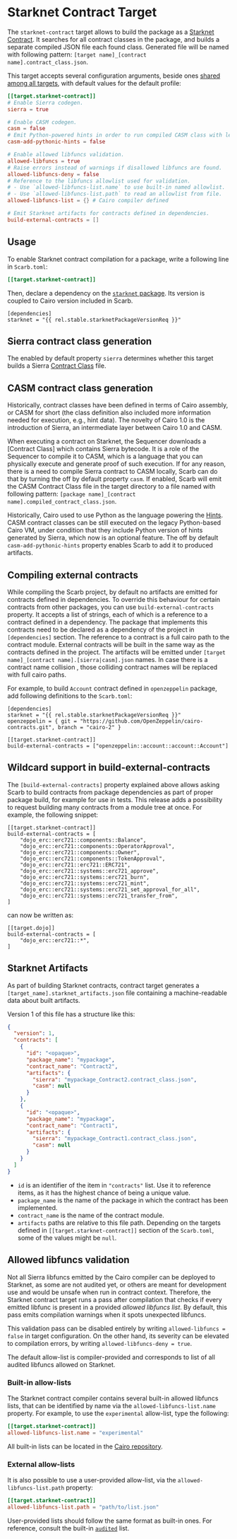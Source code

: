 <script setup>
import { data as rel } from "../../../github.data";
</script>

# Starknet Contract Target

The `starknet-contract` target allows to build the package as a [Starknet Contract](https://docs.starknet.io/documentation/getting_started/intro/).
It searches for all contract classes in the package, and builds a separate compiled JSON file each found class.
Generated file will be named with following pattern: `[target name]_[contract name].contract_class.json`.

This target accepts several configuration arguments, beside ones [shared among all targets](../../reference/targets#configuring-a-target), with default values for the default profile:

```toml
[[target.starknet-contract]]
# Enable Sierra codegen.
sierra = true

# Enable CASM codegen.
casm = false
# Emit Python-powered hints in order to run compiled CASM class with legacy Cairo VM.
casm-add-pythonic-hints = false

# Enable allowed libfuncs validation.
allowed-libfuncs = true
# Raise errors instead of warnings if disallowed libfuncs are found.
allowed-libfuncs-deny = false
# Reference to the libfuncs allowlist used for validation.
# - Use `allowed-libfuncs-list.name` to use built-in named allowlist.
# - Use `allowed-libfuncs-list.path` to read an allowlist from file.
allowed-libfuncs-list = {} # Cairo compiler defined

# Emit Starknet artifacts for contracts defined in dependencies.
build-external-contracts = []
```

## Usage

To enable Starknet contract compilation for a package, write a following line in `Scarb.toml`:

```toml
[[target.starknet-contract]]
```

Then, declare a dependency on the [`starknet` package](./starknet-package).
Its version is coupled to Cairo version included in Scarb.

```toml-vue
[dependencies]
starknet = "{{ rel.stable.starknetPackageVersionReq }}"
```

## Sierra contract class generation

The enabled by default property `sierra` determines whether this target builds a Sierra
[Contract Class](https://docs.starknet.io/documentation/architecture_and_concepts/Contracts/contract-classes/) file.

## CASM contract class generation

Historically, contract classes have been defined in terms of Cairo assembly, or CASM for short (the class definition also included more information needed for execution, e.g., hint data).
The novelty of Cairo 1.0 is the introduction of Sierra, an intermediate layer between Cairo 1.0 and CASM.

When executing a contract on Starknet, the Sequencer downloads a [Contract Class] which contains Sierra bytecode.
It is a role of the Sequencer to compile it to CASM, which is a language that you can physically execute and generate proof of such execution.
If for any reason, there is a need to compile Sierra contract to CASM locally, Scarb can do that by turning the off by default property `casm`.
If enabled, Scarb will emit the CASM Contract Class file in the target directory to a file named with following pattern: `[package name]_[contract name].compiled_contract_class.json`.

Historically, Cairo used to use Python as the language powering the [Hints](https://www.cairo-lang.org/docs/how_cairo_works/hints.html).
CASM contract classes can be still executed on the legacy Python-based Cairo VM, under condition that they include Python version of hints generated by Sierra, which now is an optional feature.
The off by default `casm-add-pythonic-hints` property enables Scarb to add it to produced artifacts.

## Compiling external contracts

While compiling the Scarb project, by default no artifacts are emitted for contracts defined in dependencies.
To override this behaviour for certain contracts from other packages, you can use `build-external-contracts` property.
It accepts a list of strings, each of which is a reference to a contract defined in a dependency.
The package that implements this contracts need to be declared as a dependency of the project in `[dependencies]` section.
The reference to a contract is a full cairo path to the contract module.
External contracts will be built in the same way as the contracts defined in the project.
The artifacts will be emitted under `[target name]_[contract name].[sierra|casm].json` names.
In case there is a contract name collision , those colliding contract names will be replaced with full cairo paths.

For example, to build `Account` contract defined in `openzeppelin` package, add following definitions to the `Scarb.toml`:

```toml-vue
[dependencies]
starknet = "{{ rel.stable.starknetPackageVersionReq }}"
openzeppelin = { git = "https://github.com/OpenZeppelin/cairo-contracts.git", branch = "cairo-2" }

[[target.starknet-contract]]
build-external-contracts = ["openzeppelin::account::account::Account"]
```

## Wildcard support in build-external-contracts

The `[build-external-contracts]` property explained above allows asking Scarb to build contracts from package dependencies as part of proper package build, for example for use in tests. This release adds a possibility to request building many contracts from a module tree at once. For example, the following snippet:

```toml-vue
[[target.starknet-contract]]
build-external-contracts = [
    "dojo_erc::erc721::components::Balance",
    "dojo_erc::erc721::components::OperatorApproval",
    "dojo_erc::erc721::components::Owner",
    "dojo_erc::erc721::components::TokenApproval",
    "dojo_erc::erc721::erc721::ERC721",
    "dojo_erc::erc721::systems::erc721_approve",
    "dojo_erc::erc721::systems::erc721_burn",
    "dojo_erc::erc721::systems::erc721_mint",
    "dojo_erc::erc721::systems::erc721_set_approval_for_all",
    "dojo_erc::erc721::systems::erc721_transfer_from",
]
```

can now be written as:

```toml-vue
[[target.dojo]]
build-external-contracts = [
    "dojo_erc::erc721::*",
]
```

## Starknet Artifacts

As part of building Starknet contracts, contract target generates a `[target_name].starknet_artifacts.json` file
containing a machine-readable data about built artifacts.

Version 1 of this file has a structure like this:

```json
{
  "version": 1,
  "contracts": [
    {
      "id": "<opaque>",
      "package_name": "mypackage",
      "contract_name": "Contract2",
      "artifacts": {
        "sierra": "mypackage_Contract2.contract_class.json",
        "casm": null
      }
    },
    {
      "id": "<opaque>",
      "package_name": "mypackage",
      "contract_name": "Contract1",
      "artifacts": {
        "sierra": "mypackage_Contract1.contract_class.json",
        "casm": null
      }
    }
  ]
}
```

- `id` is an identifier of the item in `"contracts"` list. Use it to reference items, as it has the highest chance of being a unique value.
- `package_name` is the name of the package in which the contract has been implemented.
- `contract_name` is the name of the contract module.
- `artifacts` paths are relative to this file path.
  Depending on the targets defined in `[[target.starknet-contract]]` section of the `Scarb.toml`,
  some of the values might be `null`.

## Allowed libfuncs validation

Not all Sierra libfuncs emitted by the Cairo compiler can be deployed to Starknet, as some are not audited yet,
or others are meant for development use and would be unsafe when run in contract context.
Therefore, the Starknet contract target runs a pass after compilation that checks if every emitted libfunc is present
in a provided _allowed libfuncs list_.
By default, this pass emits compilation warnings when it spots unexpected libfuncs.

This validation pass can be disabled entirely by writing `allowed-libfuncs = false` in target configuration.
On the other hand, its severity can be elevated to compilation errors, by writing `allowed-libfuncs-deny = true`.

The default allow-list is compiler-provided and corresponds to list of all audited libfuncs allowed on Starknet.

### Built-in allow-lists

The Starknet contract compiler contains several built-in allowed libfuncs lists, that can be identified by name via
the `allowed-libfuncs-list.name` property.
For example, to use the `experimental` allow-list, type the following:

```toml
[[target.starknet-contract]]
allowed-libfuncs-list.name = "experimental"
```

All built-in lists can be located in the [Cairo repository](https://github.com/starkware-libs/cairo/tree/main/crates/cairo-lang-starknet/src/allowed_libfuncs_lists).

### External allow-lists

It is also possible to use a user-provided allow-list, via the `allowed-libfuncs-list.path` property:

```toml
[[target.starknet-contract]]
allowed-libfuncs-list.path = "path/to/list.json"
```

User-provided lists should follow the same format as built-in ones.
For reference, consult the built-in [`audited`](https://github.com/starkware-libs/cairo/blob/82d75ae81da57010ef44a945c0387835dfed9a0e/crates/cairo-lang-starknet/src/allowed_libfuncs_lists/audited.json) list.
